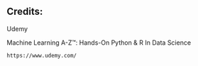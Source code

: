 ## Credits:

Udemy

Machine Learning A-Z™: Hands-On Python & R In Data Science  

```
https://www.udemy.com/
```
